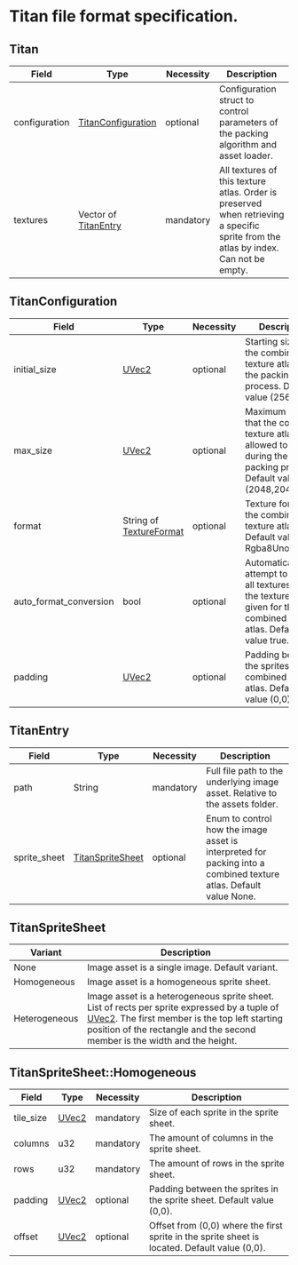 # Titan file format specification.

## Titan
| Field         | Type                   | Necessity | Description |
|---------------|------------------------|-----------|-------------|
| configuration | [TitanConfiguration]   | optional  | Configuration struct to control parameters of the packing algorithm and asset loader. |
| textures      | Vector of [TitanEntry] | mandatory | All textures of this texture atlas. Order is preserved when retrieving a specific sprite from the atlas by index. Can not be empty. |

## TitanConfiguration
| Field                  | Type                       | Necessity | Description |
|------------------------|----------------------------|-----------|-------------|
| initial_size           | [UVec2]                    | optional  | Starting size of the combined texture atlas for the packing process. Default value (256,256). |
| max_size               | [UVec2]                    | optional  | Maximum size that the combined texture atlas is allowed to grow to during the packing process. Default value (2048,2048). |
| format                 | String of [TextureFormat]  | optional  | Texture format of the combined texture atlas. Default value Rgba8UnormSrgb. |
| auto_format_conversion | bool                       | optional  | Automatically attempt to convert all textures into the texture format given for the combined texture atlas. Default value true. |
| padding                | [UVec2]                    | optional  | Padding between the sprites in the combined texture atlas. Default value (0,0). |

## TitanEntry
| Field        | Type               | Necessity | Description |
|--------------|--------------------|-----------|-------------|
| path         | String             | mandatory | Full file path to the underlying image asset. Relative to the assets folder. |
| sprite_sheet | [TitanSpriteSheet] | optional  | Enum to control how the image asset is interpreted for packing into a combined texture atlas. Default value None. |

## TitanSpriteSheet
| Variant       | Description |
|---------------|-------------|
| None          | Image asset is a single image. Default variant. |
| Homogeneous   | Image asset is a homogeneous sprite sheet. |
| Heterogeneous | Image asset is a heterogeneous sprite sheet. List of rects per sprite expressed by a tuple of [UVec2]. The first member is the top left starting position of the rectangle and the second member is the width and the height.|

## TitanSpriteSheet::Homogeneous
| Field     | Type     | Necessity | Description |
|-----------|----------|-----------|-------------|
| tile_size | [UVec2]  | mandatory | Size of each sprite in the sprite sheet. |
| columns   | u32      | mandatory | The amount of columns in the sprite sheet. |
| rows      | u32      | mandatory | The amount of rows in the sprite sheet. |
| padding   | [UVec2]  | optional  | Padding between the sprites in the sprite sheet. Default value (0,0). |
| offset    | [UVec2]  | optional  | Offset from (0,0) where the first sprite in the sprite sheet is located. Default value (0,0). |

[TitanConfiguration]: #titanconfiguration
[TitanEntry]: #titanentry
[UVec2]: https://docs.rs/bevy/latest/bevy/math/struct.UVec2.html
[TextureFormat]: https://docs.rs/bevy/latest/bevy/render/render_resource/enum.TextureFormat.html
[TitanSpriteSheet]: #titanspritesheet